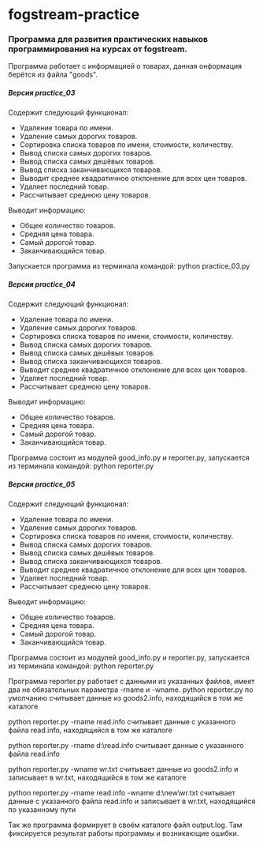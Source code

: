 # fogstream-practice
### Программа для развития практических навыков программирования на курсах от fogstream.

Программа работает с информацией о товарах, данная онформация берётся из файла "goods".

##### Версия practice_03
Содержит следующий функционал:
* Удаление товара по имени.
* Удаление самых дорогих товаров.
* Сортировка списка товаров по имени, стоимости, количеству.
* Вывод списка самых дорогих товаров.
* Вывод списка самых дешёвых товаров.
* Вывод списка заканчивающихся товаров.
* Выводит среднее квадратичное отклонение для всех цен товаров.
* Удаляет последний товар.
* Рассчитывает среднюю цену товаров.

Выводит информацию:
* Общее количество товаров.
* Средняя цена товара.
* Самый дорогой товар.
* Заканчивающийся товар.

Запускается программа из терминала командой: python practice_03.py

##### Версия practice_04

Содержит следующий функционал:
* Удаление товара по имени.
* Удаление самых дорогих товаров.
* Сортировка списка товаров по имени, стоимости, количеству.
* Вывод списка самых дорогих товаров.
* Вывод списка самых дешёвых товаров.
* Вывод списка заканчивающихся товаров.
* Выводит среднее квадратичное отклонение для всех цен товаров.
* Удаляет последний товар.
* Рассчитывает среднюю цену товаров.

Выводит информацию:
* Общее количество товаров.
* Средняя цена товара.
* Самый дорогой товар.
* Заканчивающийся товар.

Программа состоит из модулей good_info.py и reporter.py, запускается из терминала командой: python reporter.py

##### Версия practice_05

Содержит следующий функционал:
* Удаление товара по имени.
* Удаление самых дорогих товаров.
* Сортировка списка товаров по имени, стоимости, количеству.
* Вывод списка самых дорогих товаров.
* Вывод списка самых дешёвых товаров.
* Вывод списка заканчивающихся товаров.
* Выводит среднее квадратичное отклонение для всех цен товаров.
* Удаляет последний товар.
* Рассчитывает среднюю цену товаров.

Выводит информацию:
* Общее количество товаров.
* Средняя цена товара.
* Самый дорогой товар.
* Заканчивающийся товар.

Программа состоит из модулей good_info.py и reporter.py, запускается из терминала командой: python reporter.py

Программа reporter.py работает с данными из указанных файлов, имеет два не обязательных параметра -rname и -wname.
python reporter.py 
по умолчанию считывает данные из goods2.info, находящийся в том же каталоге

python reporter.py -rname read.info 
считывает данные с указанного файла read.info, находящийся в том же каталоге

python reporter.py -rname d:\read.info 
считывает данные с указанного файла read.info

python reporter.py -wname wr.txt 
считывает данные из goods2.info и записывает в wr.txt, находящийся в том же каталоге 

python reporter.py -rname read.info -wname d:\new\wr.txt
считывает данные с указанного файла read.info и записывает в wr.txt, находящийся по указанному пути

Так же программа формирует в своём каталоге файл output.log. Там фиксируется результат работы программы и возникающие ошибки.














